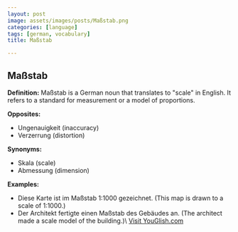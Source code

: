 ```yaml
---
layout: post
image: assets/images/posts/Maßstab.png
categories: [language]
tags: [german, vocabulary]
title: Maßstab

---
```


## Maßstab

**Definition:**
Maßstab is a German noun that translates to "scale" in English. It refers to a standard for measurement or a model of proportions.

**Opposites:**
- Ungenauigkeit (inaccuracy)
- Verzerrung (distortion)

**Synonyms:**
- Skala (scale)
- Abmessung (dimension)

**Examples:**
- Diese Karte ist im Maßstab 1:1000 gezeichnet. (This map is drawn to a scale of 1:1000.)
- Der Architekt fertigte einen Maßstab des Gebäudes an. (The architect made a scale model of the building.)\ <a id="yg-widget-0" class="youglish-widget" data-query="Maßstab" data-lang="german" data-components="8412" data-auto-start="0" data-bkg-color="theme_light" data-title="How%20to%20pronounce%20Maßstab%20in%20German"  rel="nofollow" href="https://youglish.com">Visit YouGlish.com</a><script async src="https://youglish.com/public/emb/widget.js" charset="utf-8"></script>